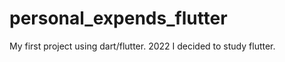 # personal_expends_flutter



My first project using dart/flutter. 2022 I decided to study flutter.
